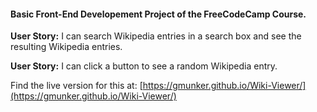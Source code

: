 #### Basic Front-End Developement Project of the FreeCodeCamp Course.

**User Story:** I can search Wikipedia entries in a search box and see the resulting Wikipedia entries.

**User Story:**  I can click a button to see a random Wikipedia entry.

Find the live version for this at: [https://gmunker.github.io/Wiki-Viewer/](https://gmunker.github.io/Wiki-Viewer/) 